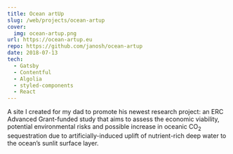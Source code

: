```yaml
---
title: Ocean artUp
slug: /web/projects/ocean-artup
cover:
  img: ocean-artup.png
url: https://ocean-artup.eu
repo: https://github.com/janosh/ocean-artup
date: 2018-07-13
tech:
  - Gatsby
  - Contentful
  - Algolia
  - styled-components
  - React
---
```


A site I created for my dad to promote his newest research project: an ERC Advanced Grant-funded study that aims to assess the economic viability, potential environmental risks and possible increase in oceanic CO<sub>2</sub> sequestration due to artificially-induced uplift of nutrient-rich deep water to the ocean’s sunlit surface layer.

